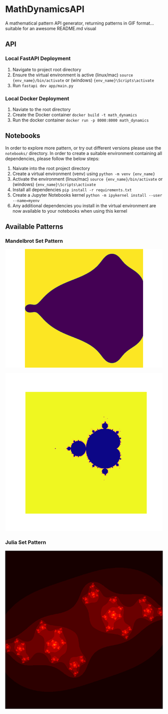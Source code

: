 # MathDynamicsAPI
A mathematical pattern API generator, returning patterns in GIF format... suitable for an awesome README.md visual

## API
### Local FastAPI Deployment
1. Navigate to project root directory
2. Ensure the virtual environment is active (linux/mac) `source {env_name}/bin/activate` or (windows) `{env_name}\Scripts\activate`
3. Run `fastapi dev app/main.py`

### Local Docker Deployment
1. Naviate to the root directory
2. Create the Docker container `docker build -t math_dynamics`
3. Run the docker container `docker run -p 8000:8000 math_dynamics`

## Notebooks
In order to explore more pattern, or try out different versions please use the `notebooks/` directory. 
In order to create a suitable environment containing all dependencies, please follow the below steps:
1. Naivate into the root project directory
2. Create a virtual environment (venv) using `python -m venv {env_name}`
3. Activate the environment (linux/mac) `source {env_name}/bin/activate` or (windows) `{env_name}\Scripts\activate`
4. Install all dependencies `pip install -r requirements.txt`
5. Create a Jupyter Notebooks kernel `python -m ipykernel install --user --name=myenv`
6. Any additional dependencies you install in the virtual environment are now available to your notebooks when using this kernel


## Available Patterns

### Mandelbrot Set Pattern
![Mandelbrot iteration](notebooks/pattern_samples/mandelbrot_iteration.gif)  

![Mandelbrot Zoom](notebooks/pattern_samples/mandelbrot_zoom.gif)

### Julia Set Pattern
![Julia Set](notebooks/pattern_samples/julia_set_variation.gif)